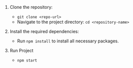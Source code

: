 1. Clone the repository:
   - `git clone <repo-url>`
   - Navigate to the project directory: `cd <repository-name>`

2. Install the required dependencies:
   - Run `npm install` to install all necessary packages.

3. Run Project
   - `npm start`